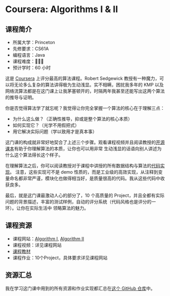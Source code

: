 # Coursera: Algorithms I & II

## 课程简介

- 所属大学：Princeton
- 先修要求：CS61A
- 编程语言：Java
- 课程难度：🌟🌟🌟
- 预计学时：60 小时

这是 [Coursera](https://www.coursera.org) 上评分最高的算法课程。Robert Sedgewick 教授有一种魔力，可以将无论多么复杂的算法讲得极为生动浅显。实不相瞒，困扰我多年的 KMP 以及网络流算法都是在这门课上让我茅塞顿开的，时隔两年我甚至还能写出这两个算法的推导与证明。

你是否觉得算法学了就忘呢？我觉得让你完全掌握一个算法的核心在于理解三点：

- 为什么这么做？（正确性推导，抑或是整个算法的核心本质）
- 如何实现它？（光学不用假把式）
- 用它解决实际问题（学以致用才是真本事）

这门课的构成就非常好地契合了上述三个步骤。观看课程视频并且阅读教授的[开源课本](https://algs4.cs.princeton.edu/home/)有助于你理解算法的本质，让你也可以用非常
生动浅显的话语向别人讲述为什么这个算法得长这个样子。

在理解算法之后，你可以阅读教授对于课程中讲授的所有数据结构与算法的[代码实现](https://algs4.cs.princeton.edu/code/)。
注意，这些实现可不是 demo 性质的，而是工业级的高效实现，从注释到变量命名都非常严谨，模块化也做得相当好，是质量很高的代码。我从这些代码中收获良多。

最后，就是这门课最激动人心的部分了，10 个高质量的 Project，并且全都有实际问题的背景描述，丰富的测试样例，自动的评分系统（代码风格也是评分的一环）。让你在实际生活中
领略算法的魅力。

## 课程资源

- 课程网站：[Algorithm I](https://www.coursera.org/learn/algorithms-part1), [Algorithm II](https://www.coursera.org/learn/algorithms-part2)
- 课程视频：详见课程网站
- [课程教材](https://algs4.cs.princeton.edu/home/)
- 课程作业：10个Project，具体要求详见课程网站

## 资源汇总

我在学习这门课中用到的所有资源和作业实现都汇总在[这个 GitHub 仓库](https://github.com/PKUFlyingPig/Princeton-Algorithm)中。
